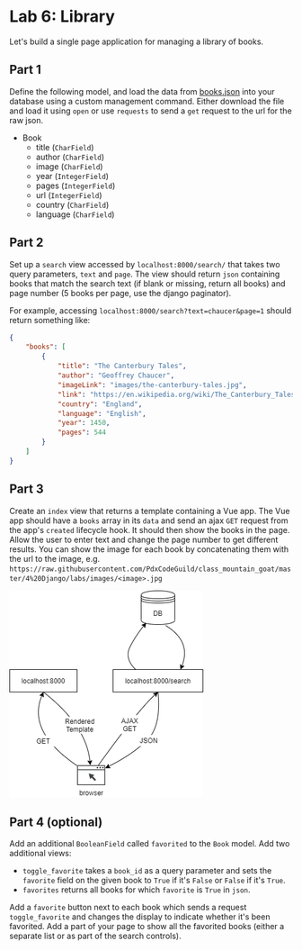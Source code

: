 

# Lab 6: Library

Let's build a single page application for managing a library of books.

## Part 1

Define the following model, and load the data from [books.json](./books.json) into your database using a custom management command. Either download the file and load it using `open` or use `requests` to send a `get` request to the url for the raw json.

- Book
  - title (`CharField`)
  - author (`CharField`)
  - image (`CharField`)
  - year (`IntegerField`)
  - pages (`IntegerField`)
  - url (`IntegerField`)
  - country (`CharField`)
  - language (`CharField`)

## Part 2

Set up a `search` view accessed by `localhost:8000/search/` that takes two query parameters, `text` and `page`. The view should return `json` containing books that match the search text (if blank or missing, return all books) and page number (5 books per page, use the django paginator).

For example, accessing `localhost:8000/search?text=chaucer&page=1` should return something like:

```json
{
    "books": [
        {
            "title": "The Canterbury Tales",
            "author": "Geoffrey Chaucer",
            "imageLink": "images/the-canterbury-tales.jpg",
            "link": "https://en.wikipedia.org/wiki/The_Canterbury_Tales",
            "country": "England",
            "language": "English",
            "year": 1450,
            "pages": 544
        }
    ]
}
```

## Part 3

Create an `index` view that returns a template containing a Vue app. The Vue app should have a `books` array in its `data` and send an ajax `GET` request from the app's `created` lifecycle hook. It should then show the books in the page. Allow the user to enter text and change the page number to get different results. You can show the image for each book by concatenating them with the url to the image, e.g. `https://raw.githubusercontent.com/PdxCodeGuild/class_mountain_goat/master/4%20Django/labs/images/<image>.jpg`

![library](./library.png)

## Part 4 (optional)

Add an additional `BooleanField` called `favorited` to the `Book` model. Add two additional views:

- `toggle_favorite` takes a `book_id` as a query parameter and sets the `favorite` field on the given book to `True` if it's `False` or `False` if it's `True`.
- `favorites` returns all books for which `favorite` is `True` in `json`.

Add a `favorite` button next to each book which sends a request `toggle_favorite` and changes the display to indicate whether it's been favorited. Add a part of your page to show all the favorited books (either a separate list or as part of the search controls).

